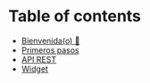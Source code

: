 # Table of contents

* [Bienvenida(o) 🖖](README.md)
* [Primeros pasos](primeros-pasos.md)
* [API REST](api-rest.md)
* [Widget](widget.md)
